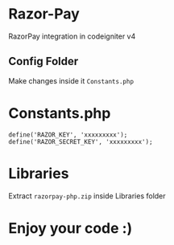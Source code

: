 # Razor-Pay
RazorPay integration in codeigniter v4

## Config Folder 
Make changes inside it `Constants.php`

# Constants.php
``` 
define('RAZOR_KEY', 'xxxxxxxxx');
define('RAZOR_SECRET_KEY', 'xxxxxxxxx');

```
# Libraries
Extract `razorpay-php.zip` inside Libraries folder

# Enjoy your code :)
